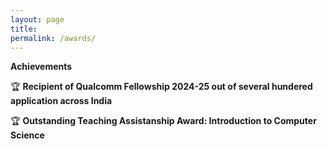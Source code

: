 ```yaml
---
layout: page
title: 
permalink: /awards/
---
```


**Achievements**

🏆 **Recipient of Qualcomm Fellowship 2024-25 out of several hundered application across India**

🏆 **Outstanding Teaching Assistanship Award: Introduction to Computer Science**
<br/> <br/>
